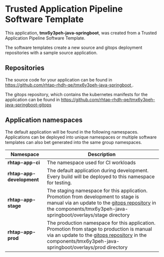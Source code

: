 # Trusted Application Pipeline Software Template

This application, **tmx6y3peh-java-springboot**, was created from a Trusted Application Pipeline Software Template.

The software templates create a new source and gitops deployment repositories with a sample source application. 

## Repositories

The source code for your application can be found in [https://github.com/rhtap-rhdh-qe/tmx6y3peh-java-springboot ](https://github.com/rhtap-rhdh-qe/tmx6y3peh-java-springboot ).
 
The gitops repository, which contains the kubernetes manifests for the application can be found in 
[https://github.com/rhtap-rhdh-qe/tmx6y3peh-java-springboot-gitops ](https://github.com/rhtap-rhdh-qe/tmx6y3peh-java-springboot-gitops ) 

## Application namespaces 

The default application will be found in the following namespaces. Applications can be deployed into unique namespaces or multiple software templates can also bet generated into the same group namespaces.  

|  Namespace   |  Description   |  
| -------- | -------- |
| **rhtap-app-ci** | The namespace used for CI workloads |
| **rhtap-app-development** | The default application during development. Every build will be deployed to this namespace for testing. |
| **rhtap-app-stage** | The staging namespace for this application. Promotion from development to stage is manual via an update to the [gitops repository](https://github.com/rhtap-rhdh-qe/tmx6y3peh-java-springboot-gitops ) in the components/tmx6y3peh-java-springboot/overlays/stage directory |
| **rhtap-app-prod** | The production namespace for this application. Promotion from stage to production is manual via an update to the [gitops repository](https://github.com/rhtap-rhdh-qe/tmx6y3peh-java-springboot-gitops ) in the components/tmx6y3peh-java-springboot/overlays/prod directory |